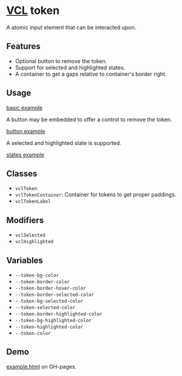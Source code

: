 # [VCL](https://github.com/vcl/doc) token

A atomic input element that can be interacted upon.

## Features

- Optional button to remove the token.
- Support for selected and highlighted states.
- A container to get a gaps relative to container's border right.

## Usage

[basic example](/demo/example-basic.html)

A button may be embedded to offer a control to remove the token.

[button example](/demo/example-button.html)

A selected and highlighted state is supported.

[states example](/demo/example-states.html)

## Classes

- `vclToken`
- `vclTokenContainer`: Container for tokens to get proper paddings.
- `vclTokenLabel`

## Modifiers

- `vclSelected`
- `vclHighlighted`

## Variables

- `--token-bg-color`
- `--token-border-color`
- `--token-border-hover-color`
- `--token-border-selected-color`
- `--token-bg-selected-color`
- `--token-selected-color`
- `--token-border-highlighted-color`
- `--token-bg-highlighted-color`
- `--token-highlighted-color`
- `--token-color`

## Demo

[example.html](/demo/example.html) on GH-pages.
